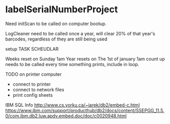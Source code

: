 # labelSerialNumberProject

Need initScan to be called on computer bootup. 

LogCleaner need to be called once a year, will clear 20% of that year's barcodes, regardless of they are still being used


setup TASK SCHEUDLAR

Weeks reset on Sunday 1am
Year resets on The 1st of january 1am
count up needs to be called every time something prints, include in loop.

TODO on printer computer
- connect to printer
- connect to network files
- print config sheets

IBM SQL Info
http://www.cs.yorku.ca/~jarek/db2/embed-c.html
https://www.ibm.com/support/producthub/db2/docs/content/SSEPGG_11.5.0/com.ibm.db2.luw.apdv.embed.doc/doc/c0020948.html